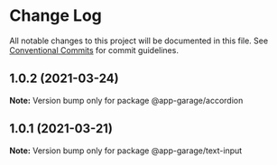 # Change Log

All notable changes to this project will be documented in this file.
See [Conventional Commits](https://conventionalcommits.org) for commit guidelines.

## 1.0.2 (2021-03-24)

**Note:** Version bump only for package @app-garage/accordion





## 1.0.1 (2021-03-21)

**Note:** Version bump only for package @app-garage/text-input
